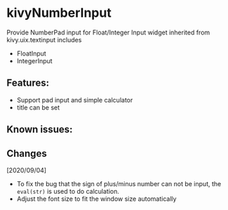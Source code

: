 # kivyNumberInput

Provide NumberPad input for Float/Integer Input widget inherited from kivy.uix.textinput includes
- FloatInput
- IntegerInput

## Features:
 - Support pad input and simple calculator
 - title can be set

## Known issues:


## Changes

[2020/09/04]
  * To fix the bug that the sign of plus/minus number can not be input, the ```eval(str)``` is used to do calculation.
 * Adjust the font size to fit the window size automatically 


